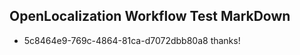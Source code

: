 ## OpenLocalization Workflow Test MarkDown
* 5c8464e9-769c-4864-81ca-d7072dbb80a8 thanks!

<!--HONumber=12月16_HO3-->


